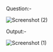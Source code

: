 Question:-

![Screenshot (2)](https://github.com/ak2521/Java-Basic/assets/93378378/3ed734dc-e729-42f1-8ede-e70ecfc04ceb)

Output:-

![Screenshot (1)](https://github.com/ak2521/Java-Basic/assets/93378378/cc48d039-1ef0-42da-ad1a-ccd74adf0ac2)
